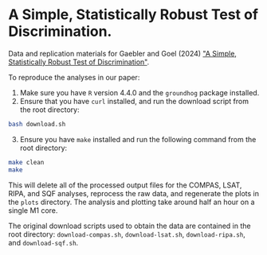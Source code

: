 # A Simple, Statistically Robust Test of Discrimination.

Data and replication materials for Gaebler and Goel (2024)
["A Simple, Statistically Robust Test of Discrimination"](https://arxiv.org/abs/2407.06539).

To reproduce the analyses in our paper:

1. Make sure you have `R` version 4.4.0 and the `groundhog` package installed.
2. Ensure that you have `curl` installed, and run the download script from the
   root directory:
```bash
bash download.sh
```
3. Ensure you have `make` installed and run the following command from the root
   directory:
```bash
make clean
make
```

This will delete all of the processed output files for the COMPAS, LSAT, RIPA,
and SQF analyses, reprocess the raw data, and regenerate the plots in the
`plots` directory. The analysis and plotting take around half an hour on a
single M1 core.

The original download scripts used to obtain the data are contained in the root
directory: `download-compas.sh`, `download-lsat.sh`, `download-ripa.sh`, and
`download-sqf.sh`.
